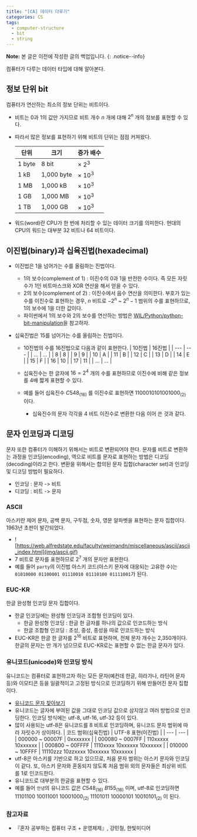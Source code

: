 ```yaml
---
title: "[CA] 데이터 다루기"
categories: CS
tags:
  - computer-structure
  - bit
  - string
---
```


**Note:** 본 글은 이전에 작성한 글의 백업입니다.
{: .notice--info}

컴퓨터가 다루는 데이터 타입에 대해 알아본다. 


## 정보 단위 bit
컴퓨터가 연산하는 최소의 정보 단위는 비트이다. 
- 비트는 0과 1의 값만 가지므로 비트 개수 $n$ 개에 대해 $2^n$ 개의 정보를 표현할 수 있다. 
- 따라서 많은 정보를 표현하기 위해 비트의 단위는 점점 커져왔다. 

    | 단위 | 크기 | 증가 배수 |
    | --- | --- | --- |
    | 1 byte | 8 bit | $\times$ $2^3$ |
    | 1 kB | 1,000 byte | $\times$ $10^3$ |
    | 1 MB | 1,000 kB | $\times$ $10^3$|
    | 1 GB | 1,000 MB | $\times$ $10^3$|
    | 1 TB | 1,000 GB | $\times$ $10^3$|

* 워드(word)란 CPU가 한 번에 처리할 수 있는 데이터 크기를 의미한다. 현대의 CPU의 워드는 대부분 32 비트나 64 비트이다.


## 이진법(binary)과 십육진법(hexadecimal)

- 이진법은 1을 넘어가는 수를 올림하는 진법이다.
    - 1의 보수(complement of 1) : 이진수의 0과 1을 반전한 수이다. 즉 모든 자릿수가 1인 비트마스크와 XOR 연산을 해서 얻을 수 있다.
    - 2의 보수(complement of 2) : 이진수에서 음수 연산을 의미한다. 부호가 있는 수를 이진수로 표현하는 경우, $n$ 비트로 $-2^n$ ~ $2^n - 1$ 범위의 수를 표현하므로, 1의 보수에 1을 더한 값이다.
    - 파이썬에서 1의 보수와 2의 보수를 연산하는 방법은 [WIL/Python/python-bit-manipulation]()을 참고하자.

- 십육진법은 15를 넘어가는 수를 올림하는 진법이다.
    - 10진법의 수를 16진법으로 다음과 같이 표현한다.
        | 10진법 | 16진법 | 
        | --- | --- | 
        | ... | ... | 
        | 8 | 8 | 
        | 9 | 9 | 
        | 10 | A | 
        | 11 | B | 
        | 12 | C | 
        | 13 | D | 
        | 14 | E | 
        | 15 | F | 
        | 16 | 10 | 
        | 17 | 11 | 
        | ... | ... | 

    - 십육진수는 한 글자에 $16 = 2^4$ 개의 수를 표현하므로 이진수에 비해 같은 정보를 4배 짧게 표현할 수 있다.  
    - 예를 들어 십육진수 $C548_{(16)}$ 를 이진수로 표현하면 $1100010101001000_{(2)}$ 이다. 
        - 십육진수의 문자 각각을 4 비트 이진수로 변환한 다음 이어 쓴 것과 같다.


## 문자 인코딩과 디코딩
문자 또한 컴퓨터가 이해하기 위해서는 비트로 변환되어야 한다. 문자를 비트로 변환하는 과정을 인코딩(encoding), 역으로 비트를 문자로 표현하는 방법은 디코딩(decoding)이라고 한다. 변환을 위해서는 합의된 문자 집합(character set)과 인코딩 및 디코딩 방법이 필요하다.
- 인코딩 : 문자 -> 비트
- 디코딩 : 비트 -> 문자

### ASCII
아스키란 제어 문자, 공백 문자, 구두점, 숫자, 영문 알파벳을 표현하는 문자 집합이다. 1963년 초판이 발간되었다.

- ![https://web.alfredstate.edu/faculty/weimandn/miscellaneous/ascii/ascii_index.html](img/ascii.gif)
- 7 비트로 문자를 표현하므로 $2^7$ 개의 문자만 표현한다. 
- 예를 들어 `party`의 이진법 아스키 코드(아스키 문자에 대응되는 고유한 수)는 `01010000 01100001 01110010 01110100 01111001`가 된다.

### EUC-KR
한글 완성형 인코딩 문자 집합이다. 
- 한글 인코딩에는 완성형 인코딩과 조합형 인코딩이 있다.
    - 한글 완성형 인코딩 : 한글 한 글자를 하나의 값으로 인코드하는 방식
    - 한글 조합형 인코딩 : 초성, 중성, 종성을 따로 인코드하는 방식
- EUC-KR은 한글 한 글자를 $2^{16}$ 비트로 표현하며, 전체 문자 개수는 2,350개이다. 한글의 문자는 만 개가 넘으므로 EUC-KR로는 표현할 수 없는 한글 문자가 있다.

### 유니코드(unicode)와 인코딩 방식
유니코드는 컴퓨터로 표현하고자 하는 모든 문자(예컨데 한글, 히라가나, 라틴어 문자 등)와 이모티콘 등을 일괄적이고 고정된 방식으로 인코딩하기 위해 만들어진 문자 집합이다. 
- [유니코드 문자 찾아보기](https://unicode-table.com/kr/blocks/)
- 유니코드는 글자에 부여된 값을 그대로 인코딩 값으로 삼지않고 여러 방법으로 인코딩한다. 인코딩 방식에는 utf-8, utf-16, utf-32 등이 있다.
- 많이 사용되는 utf-8은 유니코드를 8 비트로 인코딩하며, 유니코드 문자 범위에 따라 자릿수가 상이하다.
    | 코드 범위(십육진법) |	UTF-8 표현(이진법) |
    | --- | --- |
    | 000000 ~ 00007F |  0xxxxxxx	|
    | 000080 ~ 0007FF | 110xxxxx 10xxxxxx |
    | 000800 ~ 00FFFF | 1110xxxx 10xxxxxx 10xxxxxx |
    | 010000 ~ 10FFFF | 11110zzz 10zzxxxx 10xxxxxx 10xxxxxx |
- utf-8은 아스키를 기반으로 하고 있으므로, 처음 문자 범위는 아스키 문자와 인코딩이 같다. 또, 아스키 문자와 혼동되지 않도록 처음 범위 외의 문자들은 최상위 비트를 1로 인코드한다. 
- 유니코드로 대부분의 한글을 표현할 수 있다.
- 예를 들어 `안녕`의 유니코드 값은 $C548_{(16)}$ $B155_{(16)}$ 이며, utf-8로 인코딩하면 $11101100 \ 10011001 \ 10001000_{(2)}$ $11101011 \ 10000101 \ 10010101_{(2)}$ 이 된다.


### 참고자료
- 『혼자 공부하는 컴퓨터 구조 + 운영체제』, 강민철, 한빛미디어